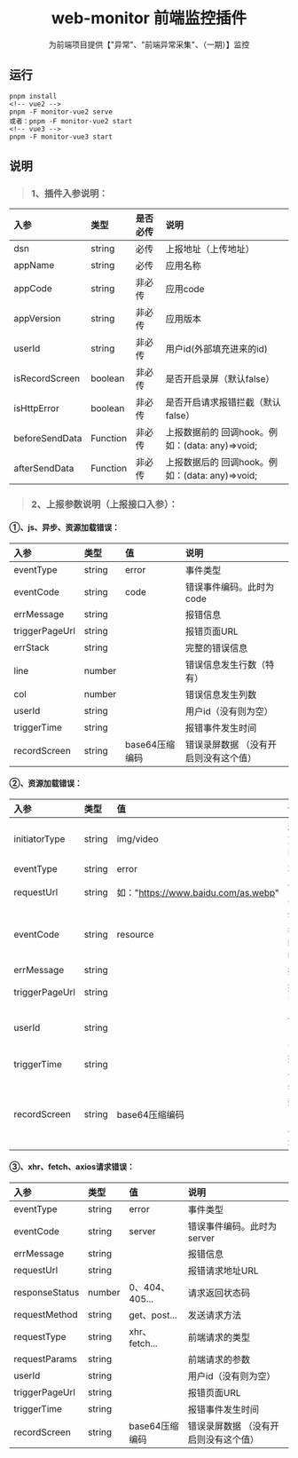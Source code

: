 <div align="center">
    <h1>web-monitor 前端监控插件</h1>
    <p>
    为前端项目提供【"异常"、"前端异常采集"、（一期）】监控
   </p>
</div>

## 运行
```
pnpm install
<!-- vue2 -->
pnpm -F monitor-vue2 serve 
或者：pnpm -F monitor-vue2 start 
<!-- vue3 -->
pnpm -F monitor-vue3 start 
```

## 说明
>  ### 1、插件入参说明：


  | 入参           | 类型     | 是否必传 | 说明                                            |
  | :------------- | :------- | :------- | :---------------------------------------------- |
  | dsn            | string   | 必传     | 上报地址（上传地址）                            |
  | appName        | string   | 必传     | 应用名称                                        |
  | appCode        | string   | 非必传   | 应用code                                        |
  | appVersion     | string   | 非必传   | 应用版本                                        |
  | userId       | string   | 非必传   | 用户id(外部填充进来的id)                        |
  | isRecordScreen | boolean  | 非必传   | 是否开启录屏（默认false）                       |
  | isHttpError    | boolean  | 非必传   | 是否开启请求报错拦截（默认false）               |
  | beforeSendData | Function | 非必传   | 上报数据前的 回调hook。例如：(data: any)=>void; |
  | afterSendData  | Function | 非必传   | 上报数据后的 回调hook。例如：(data: any)=>void; |


  
> ### 2、上报参数说明（上报接口入参）：

 #### ①、js、异步、资源加载错误：
  
  | 入参           | 类型   | 值             | 说明                                  |
  | :------------- | :----- | :------------- | :------------------------------------ |
  | eventType      | string | error          | 事件类型                              |
  | eventCode        | string | code           | 错误事件编码。此时为code                |
  | errMessage     | string |                | 报错信息                              |
  | triggerPageUrl | string |                | 报错页面URL                           |
  | errStack       | string |                | 完整的错误信息                        |
  | line           | number |                | 错误信息发生行数（特有）              |
  | col            | number |                | 错误信息发生列数                      |
  | userId       | string |                | 用户id（没有则为空）                  |
  | triggerTime    | string |                | 报错事件发生时间                      |
  | recordScreen   | string | base64压缩编码 | 错误录屏数据 （没有开启则没有这个值） |

  #### ②、资源加载错误：

  | 入参           | 类型   | 值                                  | 说明                                  |
  | :------------- | :----- | :---------------------------------- | :------------------------------------ |
  | initiatorType  | string | img/video                           | 通过某种方式请求的资源                |
  | eventType      | string | error                               | 事件类型                              |
  | requestUrl     | string | 如："https://www.baidu.com/as.webp" | 请求资源具体url                       |
  | eventCode        | string | resource                                | 错误事件编码。此时为resource                |
  | errMessage     | string |                                     | 报错信息                              |
  | triggerPageUrl | string |                                     | 报错页面URL                           |
  | userId       | string |                                     | 用户id（没有则为空）                  |
  | triggerTime    | string |                                     | 报错事件发生时间                      |
  | recordScreen   | string | base64压缩编码                      | 错误录屏数据 （没有开启则没有这个值） |

  #### ③、xhr、fetch、axios请求错误：

  | 入参           | 类型   | 值             | 说明                                  |
  | :------------- | :----- | :------------- | :------------------------------------ |
  | eventType      | string | error          | 事件类型                              |
  | eventCode        | string | server         | 错误事件编码。此时为server              |
  | errMessage     | string |                | 报错信息                              |
  | requestUrl     | string |                | 报错请求地址URL                       |
  | responseStatus | number | 0、404、405... | 请求返回状态码                        |
  | requestMethod  | string | get、post...   | 发送请求方法                          |
  | requestType    | string | xhr、fetch...  | 前端请求的类型                        |
  | requestParams  | string |                | 前端请求的参数                        |
  | userId       | string |                | 用户id（没有则为空）                  |
  | triggerPageUrl | string |                | 报错页面URL                           |
  | triggerTime    | string |                | 报错事件发生时间                      |
  | recordScreen   | string | base64压缩编码 | 错误录屏数据 （没有开启则没有这个值） |
